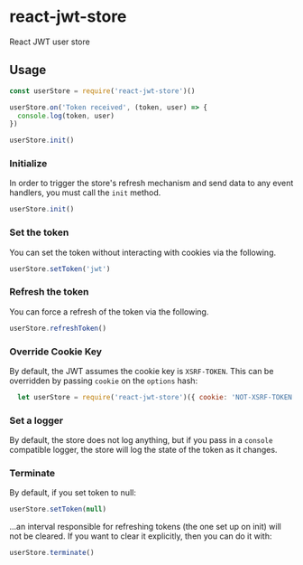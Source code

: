 # react-jwt-store

React JWT user store

## Usage

```javascript
const userStore = require('react-jwt-store')()

userStore.on('Token received', (token, user) => {
  console.log(token, user)
})

userStore.init()
```

### Initialize
In order to trigger the store's refresh mechanism and send data to any event
handlers, you must call the `init` method.
```javascript
userStore.init()
```

### Set the token
You can set the token without interacting with cookies via the following.
```javascript
userStore.setToken('jwt')
```

### Refresh the token
You can force a refresh of the token via the following.
```javascript
userStore.refreshToken()
```

### Override Cookie Key

By default, the JWT assumes the cookie key is `XSRF-TOKEN`. This can be overridden
by passing `cookie` on the `options` hash:

```javascript
  let userStore = require('react-jwt-store')({ cookie: 'NOT-XSRF-TOKEN'});
```

### Set a logger

By default, the store does not log anything, but if you pass in a `console`
compatible logger, the store will log the state of the token as it changes.

### Terminate

By default, if you set token to null:
```javascript
userStore.setToken(null)
```
...an interval responsible for refreshing tokens (the one set up on init) will not be cleared.
If you want to clear it explicitly, then you can do it with:
```javascript
userStore.terminate()
```
